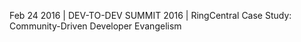 Feb 24 2016 | DEV-TO-DEV SUMMIT 2016 | RingCentral Case Study: Community-Driven Developer Evangelism
